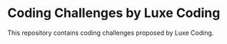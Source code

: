 # Coding Challenges by Luxe Coding

This repository contains coding challenges proposed by Luxe Coding.
